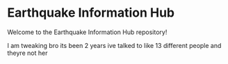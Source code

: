 # Earthquake Information Hub

Welcome to the Earthquake Information Hub repository!

I am tweaking bro its been 2 years ive talked to like 13 different people and theyre not her
